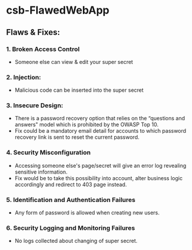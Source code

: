 # csb-FlawedWebApp

## Flaws & Fixes:

### 1. Broken Access Control
- Someone else can view & edit your super secret

### 2. Injection:
- Malicious code can be inserted into the super secret

### 3. Insecure Design:
- There is a password recovery option that relies on the “questions and answers" model which is prohibited by the OWASP Top 10.
- Fix could be a mandatory email detail for accounts to which password recovery link is sent to reset the current password.

### 4. Security Misconfiguration
- Accessing someone else's page/secret will give an error log revealing sensitive information.
- Fix would be to take this possibility into account, alter business logic accordingly and redirect to 403 page instead.

### 5. Identification and Authentication Failures
- Any form of password is allowed when creating new users.

### 6. Security Logging and Monitoring Failures
- No logs collected about changing of super secret.
